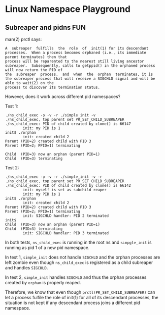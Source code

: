 # Linux Namespace Playground

## Subreaper and pidns FUN

man(2) prctl says:
```
A  subreaper  fulfills  the  role  of  init(1) for its descendant processes.  When a process becomes orphaned (i.e., its immediate parent terminates) then that
process will be reparented to the nearest still living ancestor subreaper.  Subsequently, calls to getppid() in the orphaned process will now return the PID of
the  subreaper  process,  and  when  the  orphan  terminates, it is the subreaper process that will receive a SIGCHLD signal and will be able to wait(2) on the
process to discover its termination status.
```

However, does it work across different pid namespaces?

Test 1:
```
./ns_child_exec -p -v -r ./simple_init -v
./ns_child_exec, top parent set PR_SET_CHILD_SUBREAPER
./ns_child_exec: PID of child created by clone() is 66147
        init: my PID is 1
init$ ./orphan
        init: created child 2
Parent (PID=2) created child with PID 3
Parent (PID=2; PPID=1) terminating

Child  (PID=3) now an orphan (parent PID=1)
Child  (PID=3) terminating
```

Test 2:
```
./ns_child_exec -p -v -r ./simple_init -v -r
./ns_child_exec, top parent set PR_SET_CHILD_SUBREAPER
./ns_child_exec: PID of child created by clone() is 66142
        init: myself is set as subchild reaper
        init: my PID is 1
init$ ./orphan
        init: created child 2
Parent (PID=2) created child with PID 3
Parent (PID=2; PPID=1) terminating
        init: SIGCHLD handler: PID 2 terminated
init$
Child  (PID=3) now an orphan (parent PID=1)
Child  (PID=3) terminating
        init: SIGCHLD handler: PID 3 terminated
```

In both tests, `ns_child_exec` is running in the root ns and `simpgle_init` is running as pid 1 of a new pid namespace.

In test 1, `simple_init` does not handle `SIGCHLD` and the orphan processes are left zombie even though `ns_child_exec`
is registered as a child subreaper and handles `SIGCHLD`.

In test 2, `simple_init` handles `SIGCHLD` and thus the orphan processes created by `orphan` is properly reaped.

Therefore, we know that even though `prctl(PR_SET_CHILD_SUBREAPER)` can let a process fulfile the role of init(1) for
all of its descendant processes, the situation is not kept if any descendant process joins a different pid namespace.
